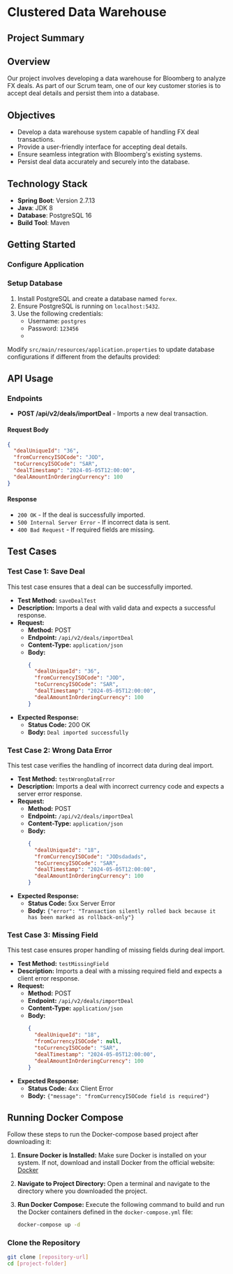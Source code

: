 # Clustered Data Warehouse

## Project Summary
## Overview

Our project involves developing a data warehouse for Bloomberg to analyze FX deals. As part of our Scrum team, one of our key customer stories is to accept deal details and persist them into a database.

## Objectives

- Develop a data warehouse system capable of handling FX deal transactions.
- Provide a user-friendly interface for accepting deal details.
- Ensure seamless integration with Bloomberg's existing systems.
- Persist deal data accurately and securely into the database.
## Technology Stack

- **Spring Boot**: Version 2.7.13
- **Java**: JDK 8
- **Database**: PostgreSQL 16
- **Build Tool**: Maven

## Getting Started
### Configure Application

### Setup Database

1. Install PostgreSQL and create a database named `forex`.
2. Ensure PostgreSQL is running on `localhost:5432`.
3. Use the following credentials:
    - Username: `postgres`
    - Password: `123456`
    - 
Modify `src/main/resources/application.properties` to update database configurations if different from the defaults provided:


## API Usage

### Endpoints

- **POST /api/v2/deals/importDeal** - Imports a new deal transaction.

#### Request Body

```json
{
  "dealUniqueId": "36",
  "fromCurrencyISOCode": "JOD",
  "toCurrencyISOCode": "SAR",
  "dealTimestamp": "2024-05-05T12:00:00",
  "dealAmountInOrderingCurrency": 100
} 
```
#### Response

- `200 OK` - If the deal is successfully imported.
- `500 Internal Server Error` - If incorrect data is sent.
- `400 Bad Request` - If required fields are missing.


## Test Cases

### Test Case 1: Save Deal

This test case ensures that a deal can be successfully imported.

- **Test Method:** `saveDealTest`
- **Description:** Imports a deal with valid data and expects a successful response.
- **Request:**
   - **Method:** POST
   - **Endpoint:** `/api/v2/deals/importDeal`
   - **Content-Type:** `application/json`
   - **Body:**
     ```json
     {
       "dealUniqueId": "36",
       "fromCurrencyISOCode": "JOD",
       "toCurrencyISOCode": "SAR",
       "dealTimestamp": "2024-05-05T12:00:00",
       "dealAmountInOrderingCurrency": 100
     }
     ```
- **Expected Response:**
   - **Status Code:** 200 OK
   - **Body:** `Deal imported successfully`

### Test Case 2: Wrong Data Error

This test case verifies the handling of incorrect data during deal import.

- **Test Method:** `testWrongDataError`
- **Description:** Imports a deal with incorrect currency code and expects a server error response.
- **Request:**
   - **Method:** POST
   - **Endpoint:** `/api/v2/deals/importDeal`
   - **Content-Type:** `application/json`
   - **Body:**
     ```json
     {
       "dealUniqueId": "18",
       "fromCurrencyISOCode": "JODsdadads",
       "toCurrencyISOCode": "SAR",
       "dealTimestamp": "2024-05-05T12:00:00",
       "dealAmountInOrderingCurrency": 100
     }
     ```
- **Expected Response:**
   - **Status Code:** 5xx Server Error
   - **Body:** `{"error": "Transaction silently rolled back because it has been marked as rollback-only"}`

### Test Case 3: Missing Field

This test case ensures proper handling of missing fields during deal import.

- **Test Method:** `testMissingField`
- **Description:** Imports a deal with a missing required field and expects a client error response.
- **Request:**
   - **Method:** POST
   - **Endpoint:** `/api/v2/deals/importDeal`
   - **Content-Type:** `application/json`
   - **Body:**
     ```json
     {
       "dealUniqueId": "18",
       "fromCurrencyISOCode": null,
       "toCurrencyISOCode": "SAR",
       "dealTimestamp": "2024-05-05T12:00:00",
       "dealAmountInOrderingCurrency": 100
     }
     ```
- **Expected Response:**
   - **Status Code:** 4xx Client Error
   - **Body:** `{"message": "fromCurrencyISOCode field is required"}`

## Running Docker Compose

Follow these steps to run the Docker-compose based project after downloading it:

1. **Ensure Docker is Installed:**
   Make sure Docker is installed on your system. If not, download and install Docker from the official website: [Docker](https://www.docker.com/get-started)

2. **Navigate to Project Directory:**
   Open a terminal and navigate to the directory where you downloaded the project.

3. **Run Docker Compose:**
   Execute the following command to build and run the Docker containers defined in the `docker-compose.yml` file:
   ```bash
   docker-compose up -d
### Clone the Repository

```bash
git clone [repository-url]
cd [project-folder]